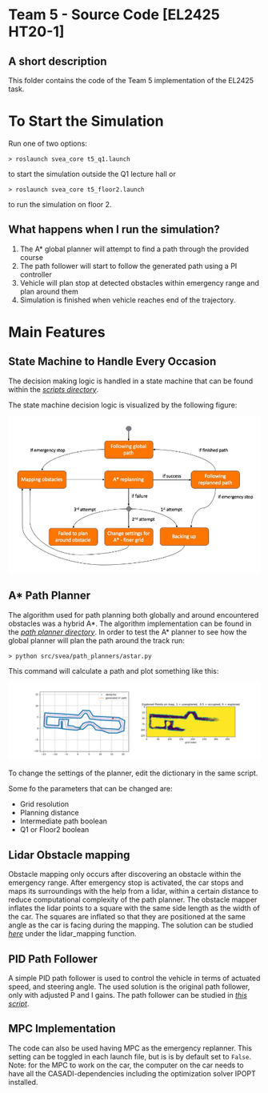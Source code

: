 # Team 5 - Source Code [EL2425 HT20-1]

## A short description
This folder contains the code of the Team 5 implementation of the EL2425 task.

# To Start the Simulation
Run one of two options: 

    > roslaunch svea_core t5_q1.launch 
    
to start the simulation outside the Q1 lecture hall or 

    > roslaunch svea_core t5_floor2.launch

to run the simulation on floor 2.

## What happens when I run the simulation? 

1. The A* global planner will attempt to find a path through the provided course 
2. The path follower will start to follow the generated path using a PI controller 
3. Vehicle will plan stop at detected obstacles within emergency range and plan around them 
4. Simulation is finished when vehicle reaches end of the trajectory.

# Main Features

## State Machine to Handle Every Occasion 

The decision making logic is handled in a state machine that can be found within the *[scripts directory](https://github.com/KTH-SML/svea_starter/tree/team5_master/src/svea_core/scripts)*. 

The state machine decision logic is visualized by the following figure:

 ![State Machine](t5_img/SM_orange.jpeg)

## A* Path Planner

The algorithm used for path planning both globally and around encountered obstacles was a hybrid A*. The algorithm implementation can be found in the *[path planner directory](https://github.com/KTH-SML/svea_starter/tree/team5_master/src/svea_core/src/svea/path_planners)*. In order to test the A* planner to see how the global planner will plan the path around the track run:

    > python src/svea/path_planners/astar.py

This command will calculate a path and plot something like this:

 ![A* Path](t5_img/astarExample.png)


To change the settings of the planner, edit the dictionary in the same script.

Some fo the parameters that can be changed are:
- Grid resolution
- Planning distance 
- Intermediate path boolean
- Q1 or Floor2 boolean

## Lidar Obstacle mapping 

Obstacle mapping only occurs after discovering an obstacle within the emergency range. After emergency stop is activated, the car stops and maps its surroundings with the help from a lidar, within a certain distance to reduce computational complexity of the path planner. The obstacle mapper inflates the lidar points to a square with the same side length as the width of the car. The squares are inflated so that they are positioned at the same angle as the car is facing during the mapping. The solution can be studied *[here](https://github.com/KTH-SML/svea_starter/tree/team5_master/src/svea_core/src/svea/controllers)* under the lidar_mapping function.


## PID Path Follower

A simple PID path follower is used to control the vehicle in terms of actuated speed, and steering angle. The used solution is the original path follower, only with adjusted P and I gains. The path follower can be studied in *[this script](https://github.com/KTH-SML/svea_starter/tree/team5_master/src/svea_core/src/svea/controllers)*. 


## MPC Implementation
The code can also be used having MPC as the emergency replanner. This setting can be toggled in each launch file, but is is by default set to `False`. Note: for the MPC to work on the car, the computer on the car needs to have all the CASADI-dependencies including the optimization solver IPOPT installed. 


